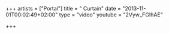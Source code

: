 +++
artists = ["Portal"]
title = " Curtain"
date = "2013-11-01T00:02:49+02:00"
type = "video"
youtube = "2Vyw_FGIhAE"

+++
